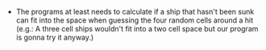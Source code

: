 - The programs at least needs to calculate if a ship that hasn't been sunk can fit into the space when guessing the four random cells around a hit (e.g.: A three cell ships wouldn't fit into a two cell space but our program is gonna try it anyway.)
